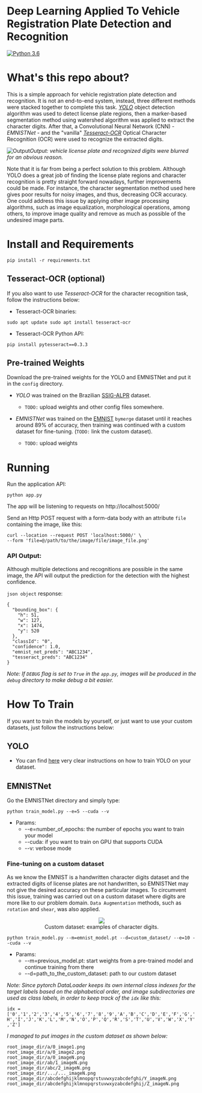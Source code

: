 # Deep Learning Applied To Vehicle Registration Plate Detection and Recognition

[![Python 3.6](https://img.shields.io/badge/python-3.6-blue.svg)](https://www.python.org/downloads/release/python-360/)

# What's this repo about?

This is a simple approach for vehicle registration plate detection and recognition. It is not an end-to-end system, instead, three different methods were stacked together to complete this task. [*YOLO*](https://github.com/pjreddie/darknet) object detection algorithm was used to detect license plate regions, then a marker-based segmentation method using watershed algorithm was applied to extract the character digits. After that, a Convolutional Neural Network (CNN) - *EMNISTNet* - and the "vanilla" [*Tesseract-OCR*](https://github.com/tesseract-ocr/tesseract) Optical Character Recognition (OCR) were used to recognize the extracted digits.

![Output](docs/result.jpg "Output")*Output: vehicle license plate and recognized digits were blurred for an obvious reason.*

Note that it is far from being a perfect solution to this problem. Although YOLO does a great job of finding the license plate regions and character recognition is pretty straight forward nowadays, further improvements could be made. For instance, the character segmentation method used here gives poor results for noisy images, and thus, decreasing OCR accuracy. One could address this issue by applying other image processing algorithms, such as image equalization, morphological operations, among others, to improve image quality and remove as much as possible of the undesired image parts.

# Install and Requirements

````
pip install -r requirements.txt
````

## Tesseract-OCR (optional)

If you also want to use *Tesseract-OCR* for the character recognition task, follow the instructions below:

* Tesseract-OCR binaries:
````
sudo apt update sudo apt install tesseract-ocr
````

* Tesseract-OCR Python API:
````
pip install pytesseract==0.3.3
````

## Pre-trained Weights

Download the pre-trained weights for the YOLO and EMNISTNet and put it in the `config` directory.

* *YOLO* was trained on the Brazilian [SSIG-ALPR](http://smartsenselab.dcc.ufmg.br/en/dataset/banco-de-dados-sense-alpr/) dataset.
  * `TODO:` upload weights and other config files somewhere.

* *EMNISTNet* was trained on the [EMNIST](https://www.nist.gov/itl/products-and-services/emnist-dataset) `bymerge` dataset until it reaches around 89% of accuracy, then training was continued with a custom dataset for fine-tuning. (`TODO:` link the custom dataset).
  * `TODO:` upload weights

# Running

Run the application API:
````
python app.py
````

The app will be listening to requests on http://localhost:5000/

Send an Http POST request with a form-data body with an attribute `file` containing the image, like this:

````
curl --location --request POST 'localhost:5000/' \
--form 'file=@/path/to/the/image/file/image_file.png'
````

### API Output:

Although multiple detections and recognitions are possible in the same image, the API will output the prediction for the detection with the highest confidence. 

`json object` response:

````
{
  "bounding_box": {
    "h": 51,
    "w": 127,
    "x": 1474,
    "y": 520
  },
  "classId": "0",
  "confidence": 1.0,
  "emnist_net_preds": "ABC1234",
  "tesseract_preds": "ABC1234"
}
````

*Note: If `DEBUG` flag is set to `True` in the `app.py`, images will be produced in the `debug` directory to make debug a bit easier.*

# How To Train

If you want to train the models by yourself, or just want to use your custom datasets, just follow the instructions below:

## YOLO

* You can find [here](https://github.com/AlexeyAB/darknet) very clear instructions on how to train YOLO on your dataset.

## EMNISTNet

Go the EMNISTNet directory and simply type:
````
python train_model.py --e=5 --cuda --v
````

* Params: 
  * --e=number_of_epochs: the number of epochs you want to train your model
  * --cuda: if you want to train on GPU that supports CUDA
  * --v: verbose mode

### Fine-tuning on a custom dataset

As we know the EMNIST is a handwritten character digits dataset and the extracted digits of license plates are not handwritten, so EMNISTNet may not give the desired accuracy on these particular images. To circumvent this issue, training was carried out on a custom dataset where digits are more like to our problem domain. `Data Augmentation` methods, such as `rotation` and `shear`, was also applied.

<figure align="center">
    <img src="docs/custom_dataset_example.jpg" />
    <figcaption>Custom dataset: examples of character digits.</figcaption>
</figure>


````
python train_model.py --m=emnist_model.pt --d=custom_dataset/ --e=10 --cuda --v
````

* Params: 
  * --m=previous_model.pt: start weights from a pre-trained model and continue training from there
  * --d=path_to_the_custom_dataset: path to our custom dataset

*Note: Since pytorch DataLoader keeps its own internal class indexes for the target labels based on the alphabetical order, and image subdirectories are used as class labels, in order to keep track of the `idx` like this:*

`idx = ['0','1','2','3','4','5','6','7','8','9','A','B','C','D','E','F','G','H','I','J','K','L','M','N','O','P','Q','R','S','T','U','V','W','X','Y','Z']`

*I managed to put images in the custom dataset as shown below:*

````
root_image_dir/a/0_image1.png
root_image_dir/a/0_image2.png
root_image_dir/a/0_imageN.png
root_image_dir/ab/1_imageN.png
root_image_dir/abc/2_imageN.png
root_image_dir/.../..._imageN.png
root_image_dir/abcdefghijklmnopqrstuvwxyzabcdefghi/Y_imageN.png
root_image_dir/abcdefghijklmnopqrstuvwxyzabcdefghij/Z_imageN.png
````
